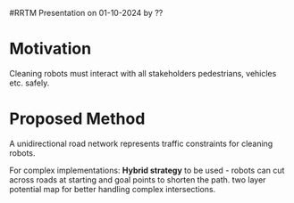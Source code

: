 #RRTM 
Presentation on 01-10-2024 by ??

# Motivation 

Cleaning robots must interact with all stakeholders pedestrians, vehicles etc. safely.

# Proposed Method

A unidirectional road network represents traffic constraints for cleaning robots. 

For complex implementations:
**Hybrid strategy** to be used  - robots can cut across roads at starting and goal points to shorten the path. 
two layer potential map for better handling complex intersections. 

